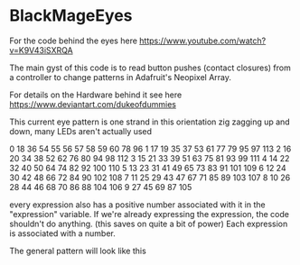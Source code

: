 # BlackMageEyes
For the code behind the eyes here https://www.youtube.com/watch?v=K9V43iSXRQA

The main gyst of this code is to read button pushes (contact closures) from a controller to change patterns in Adafruit's Neopixel Array.

For details on the Hardware behind it see here
https://www.deviantart.com/dukeofdummies

This current eye pattern is one strand in this orientation zig zagging up and down, many LEDs aren't actually used

0   18    36    54 55 56 57 58 59 60   78    96
 1 17 19 35 37 53                  61 77 79 95 97  113
 2 16 20 34 38 52                  62 76 80 94 98  112
 3 15 21 33 39 51                  63 75 81 93 99  111
 4 14 22 32 40 50                  64 74 82 92 100 110
 5 13 23 31 41 49                  65 73 83 91 101 109
 6 12 24 30 42 48                  66 72 84 90 102 108
 7 11 25 29 43 47                  67 71 85 89 103 107
 8 10 26 28 44 46                  68 70 86 88 104 106
  9    27    45                     69    87     105
                 

every expression also has a positive number associated with it in the "expression" variable. 
If we're already expressing the expression, the code shouldn't do anything. 
(this saves on quite a bit of power) Each expression is associated with a number.

The general pattern will look like this
